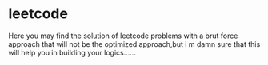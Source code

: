 # leetcode 
Here
you may find the solution of leetcode problems with a brut force approach that will not be the optimized approach,but i m damn sure that this will help you in building your logics......
